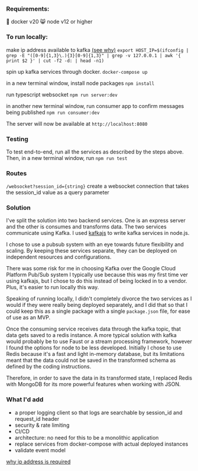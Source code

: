 
### Requirements:
 📇 docker v20
 😸 node v12 or higher


### To run locally:
make ip address available to kafka [(see why)](https://github.com/wurstmeister/kafka-docker/wiki/Connectivity)
`export HOST_IP=$(ifconfig | grep -E "([0-9]{1,3}\.){3}[0-9]{1,3}" | grep -v 127.0.0.1 | awk '{ print $2 }' | cut -f2 -d: | head -n1)`

spin up kafka services through docker.
`docker-compose up`

in a new terminal window, install node packages
`npm install`

run typescript websocket
`npm run server:dev`

in another new terminal window,
run consumer app to confirm messages being published
`npm run consumer:dev`

The server will now be available at `http://localhost:8080`

### Testing

To test end-to-end, run all the services as described by the steps above.
Then, in a new terminal window, run `npm run test`
### Routes
`/websocket?session_id={string}`
create a websocket connection that takes the session_id value as a query parameter


### Solution
I've split the solution into two backend services. One is an express server and the other is consumes and transforms data. The two services communicate using Kafka. I used [kafkajs](https://kafka.js.org/) to write kafka services in node.js.

I chose to use a pubsub system with an eye towards future flexibility and scaling. By keeping these services separate, they can be deployed on independent resources and configurations.

There was some risk for me in choosing Kafka over the Google Cloud Platform Pub/Sub system I typically use because this was my first time ver using kafkajs, but I chose to do this instead of being locked in to a vendor. Plus, it's easier to run locally this way.

Speaking of running locally, I didn't completely divorce the two services as I would if they were really being deployed separately, and I did that so that I could keep this as a single package with a single `package.json` file, for ease of use as an MVP.

Once the consuming service receives data through the kafka topic, that data gets saved to a redis instance. A more typical solution with kafka would probably be to use Faust or a stream processing framework, however I found the options for node to be less developed. Initially I chose to use Redis because it's a fast and light in-memory database, but its limitations meant that the data could not be saved in the transformed schema as defined by the coding instructions.

Therefore, in order to save the data in its transformed state, I replaced Redis with MongoDB for its more powerful features when working with JSON.


### What I'd add
- a proper logging client so that logs are searchable by session_id and request_id header
- security & rate limiting
- CI/CD
- architecture: no need for this to be a monolithic application
- replace services from docker-compose with actual deployed instances
- validate event model



[why ip address is required](https://github.com/wurstmeister/kafka-docker/wiki/Connectivity)
